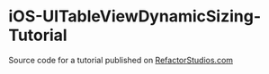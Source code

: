 # iOS-UITableViewDynamicSizing-Tutorial
Source code for a tutorial published on [RefactorStudios.com](https://www.refactorstudios.com/blog/uitableview-dynamic-sizing)
